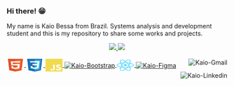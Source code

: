 ### Hi there! 😁

My name is Kaio Bessa from Brazil. Systems analysis and development student and this is my repository to share some works and projects.

<div align="center">
  <a href="https://github.com/Kaiobessa">
  <img height="180em" src="https://github-readme-stats.vercel.app/api?username=Kaiobessa&show_icons=true&theme=tokyonight&include_all_commits=true&count_private=true"/>
  <img height="180em" src="https://github-readme-stats.vercel.app/api/top-langs/?username=Kaiobessa&layout=compact&langs_count=7&theme=tokyonight"/>
</div>
  
  <div style="display: inline_block"><br>
  <img align="center" alt="Kaio-HTML" height="30" width="40" src="https://raw.githubusercontent.com/devicons/devicon/master/icons/html5/html5-original.svg">
  <img align="center" alt="Kaio-CSS" height="30" width="40" src="https://raw.githubusercontent.com/devicons/devicon/master/icons/css3/css3-original.svg">
  <img align="center" alt="Kaio-Js" height="30" width="40" src="https://raw.githubusercontent.com/devicons/devicon/master/icons/javascript/javascript-plain.svg">
  <img align="center" alt="Kaio-Bootstrap" height="30" width="40" src="https://cdn.jsdelivr.net/gh/devicons/devicon/icons/bootstrap/bootstrap-original.svg">
  <img align="center" alt="Kaio-React" height="30" width="40" src="https://raw.githubusercontent.com/devicons/devicon/master/icons/react/react-original.svg">
  <img align="center" alt="Kaio-Figma" height="30" width="40" src="https://cdn.jsdelivr.net/gh/devicons/devicon/icons/figma/figma-original.svg">
  <a href = "mailto:kaiobess@gmail.com"><img align="right" alt=" Kaio-Gmail" src="https://img.shields.io/badge/-Gmail-%23333?style=for-the-badge&logo=gmail&logoColor=white" target="_blank">
  <a href="https://www.linkedin.com/in/kaiobess"><img align="right" alt=" Kaio-Linkedin" src="https://img.shields.io/badge/-LinkedIn-%230077B5?style=for-the-badge&logo=linkedin&logoColor=white" target="_blank">
</div>

  ##
  
